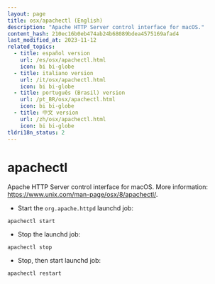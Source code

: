 ```yaml
---
layout: page
title: osx/apachectl (English)
description: "Apache HTTP Server control interface for macOS."
content_hash: 210ec16b0eb474ab24b68089bdea4575169afad4
last_modified_at: 2023-11-12
related_topics:
  - title: español version
    url: /es/osx/apachectl.html
    icon: bi bi-globe
  - title: italiano version
    url: /it/osx/apachectl.html
    icon: bi bi-globe
  - title: português (Brasil) version
    url: /pt_BR/osx/apachectl.html
    icon: bi bi-globe
  - title: 中文 version
    url: /zh/osx/apachectl.html
    icon: bi bi-globe
tldri18n_status: 2
---
```

# apachectl

Apache HTTP Server control interface for macOS.
More information: <https://www.unix.com/man-page/osx/8/apachectl/>.

- Start the `org.apache.httpd` launchd job:

`apachectl start`

- Stop the launchd job:

`apachectl stop`

- Stop, then start launchd job:

`apachectl restart`
